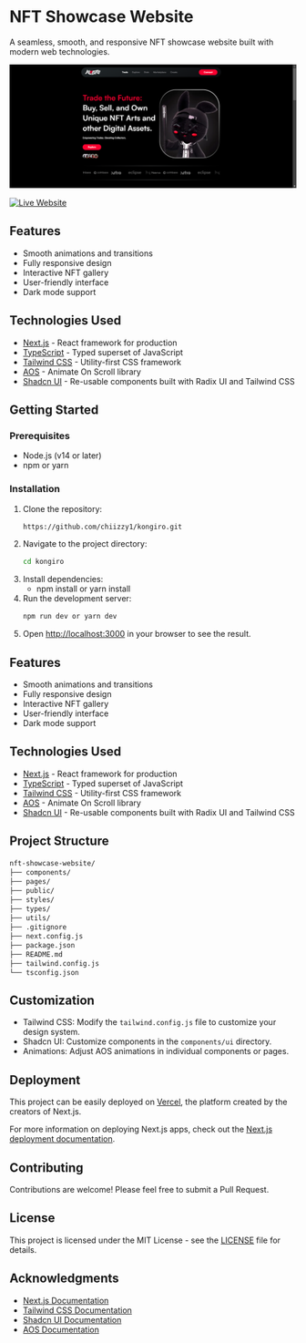 # NFT Showcase Website

A seamless, smooth, and responsive NFT showcase website built with modern web technologies.

![Website Screenshot](/public/kangiro.png)

[![Live Website](https://img.shields.io/badge/Visit-Live%20Website-blue)](https://kongiro.vercel.app/)

## Features

- Smooth animations and transitions
- Fully responsive design
- Interactive NFT gallery
- User-friendly interface
- Dark mode support

## Technologies Used

- [Next.js](https://nextjs.org/) - React framework for production
- [TypeScript](https://www.typescriptlang.org/) - Typed superset of JavaScript
- [Tailwind CSS](https://tailwindcss.com/) - Utility-first CSS framework
- [AOS](https://michalsnik.github.io/aos/) - Animate On Scroll library
- [Shadcn UI](https://ui.shadcn.com/) - Re-usable components built with Radix UI and Tailwind CSS

## Getting Started

### Prerequisites

- Node.js (v14 or later)
- npm or yarn

### Installation

1. Clone the repository:
   ```bash
   https://github.com/chiizzy1/kongiro.git
   ```
2. Navigate to the project directory:
   ```bash
   cd kongiro
   ```
3. Install dependencies:
   - npm install or yarn install
4. Run the development server:
   ```bash
   npm run dev or yarn dev
   ```
5. Open [http://localhost:3000](http://localhost:3000) in your browser to see the result.

## Features

- Smooth animations and transitions
- Fully responsive design
- Interactive NFT gallery
- User-friendly interface
- Dark mode support

## Technologies Used

- [Next.js](https://nextjs.org/) - React framework for production
- [TypeScript](https://www.typescriptlang.org/) - Typed superset of JavaScript
- [Tailwind CSS](https://tailwindcss.com/) - Utility-first CSS framework
- [AOS](https://michalsnik.github.io/aos/) - Animate On Scroll library
- [Shadcn UI](https://ui.shadcn.com/) - Re-usable components built with Radix UI and Tailwind CSS

## Project Structure

```text
nft-showcase-website/
├── components/
├── pages/
├── public/
├── styles/
├── types/
├── utils/
├── .gitignore
├── next.config.js
├── package.json
├── README.md
├── tailwind.config.js
└── tsconfig.json
```

## Customization

- Tailwind CSS: Modify the `tailwind.config.js` file to customize your design system.
- Shadcn UI: Customize components in the `components/ui` directory.
- Animations: Adjust AOS animations in individual components or pages.

## Deployment

This project can be easily deployed on [Vercel](https://vercel.com/), the platform created by the creators of Next.js.

For more information on deploying Next.js apps, check out the [Next.js deployment documentation](https://nextjs.org/docs/deployment).

## Contributing

Contributions are welcome! Please feel free to submit a Pull Request.

## License

This project is licensed under the MIT License - see the [LICENSE](LICENSE) file for details.

## Acknowledgments

- [Next.js Documentation](https://nextjs.org/docs)
- [Tailwind CSS Documentation](https://tailwindcss.com/docs)
- [Shadcn UI Documentation](https://ui.shadcn.com/)
- [AOS Documentation](https://github.com/michalsnik/aos)
